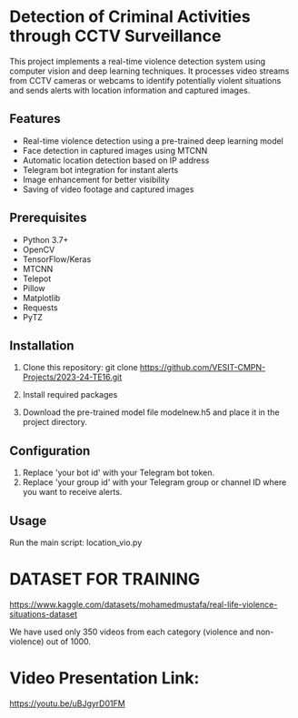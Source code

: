 # Detection of Criminal Activities through CCTV Surveillance

This project implements a real-time violence detection system using computer vision and deep learning techniques. It processes video streams from CCTV cameras or webcams to identify potentially violent situations and sends alerts with location information and captured images.

## Features

- Real-time violence detection using a pre-trained deep learning model
- Face detection in captured images using MTCNN
- Automatic location detection based on IP address
- Telegram bot integration for instant alerts
- Image enhancement for better visibility
- Saving of video footage and captured images

## Prerequisites

- Python 3.7+
- OpenCV
- TensorFlow/Keras
- MTCNN
- Telepot
- Pillow
- Matplotlib
- Requests
- PyTZ

## Installation

1. Clone this repository:
git clone https://github.com/VESIT-CMPN-Projects/2023-24-TE16.git

2. Install required packages

3. Download the pre-trained model file modelnew.h5 and place it in the project directory.

## Configuration

1. Replace 'your bot id' with your Telegram bot token.
2. Replace 'your group id' with your Telegram group or channel ID where you want to receive alerts.

## Usage

Run the main script: location_vio.py

# DATASET FOR TRAINING

https://www.kaggle.com/datasets/mohamedmustafa/real-life-violence-situations-dataset

We have used only 350 videos from each category (violence and non-violence) out of 1000.

# Video Presentation Link:

https://youtu.be/uBJgyrD01FM
